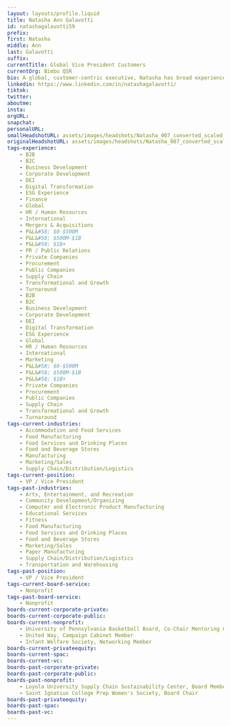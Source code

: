 ```yaml
---
layout: layouts/profile.liquid
title: Natasha Ann Galavotti
id: natashagalavotti59
prefix: 
first: Natasha
middle: Ann
last: Galavotti
suffix: 
currentTitle: Global Vice President Customers
currentOrg: Bimbo QSR
bio: A global, customer-centric executive, Natasha has broad experience serving consumer-product companies, leading global brands, delivering business growth, expanding in emerging markets, and exceeding business objectives in complex, competitive markets. Her expertise includes&#58;<br /><br />Strategy creation & execution | strategic sales |commercial & operational excellence | supply chain | branding | cross-functional collaboration | change management | team building development | enhancing capabilities through people/processes/ systems| rapid adaptation <br /><br />Her disciplined strategic and entrepreneurial mindset, agility, systems-thinking and business acumen inform all her work, as does her ability to empower and retain teams, connect vision with operational realities and deliver strong execution. Passionate about diversity, inclusion and our world’s sustainability, Natasha is a global citizen and a professional athlete. <br /><br />As Global VP, Customers & General Manager, Latin America and India at Bimbo Quick Service Restaurants since 2019—_a new role created to respond to customer requests and mitigate possible business risk— Natasha leads all QSR global strategic customer accounts and serves as de facto Chief Commercial Officer. Managing a profitable P&L, she has met and exceeded business objectives, rapidly expanding top-line sales, growing global market share into new, emerging markets, and advancing clients’ market success. She elevated QSR to become a strategic, critical partner with the largest global brands deftly managing global complexities in volatile geopolitical environments (businesses in Ukraine and Russia); grew global sales by 50% even during Covid challenges, andrealized double digit (15-20%) profitability byproviding a competitive product globally based on product value that validated pricing. Promotional products and products in new market sales channels yield even greater profitability (30% and 40% respectively). Empowering and fully retaining her team of diverse, global talent through a supporting and caring environment, Natasha expanded market penetration (India and Brazil) and maintained preparedness for market growth. She enabled customer-centric approaches to effectively manage ever-changing supply chain while increasing global brand awareness through social-media messaging consistency and enhancing product’s market presence.<br /><br />Earlier, serving as VP, Sales, Supply Chain & Sustainability, Strategic Accounts, at SEDA International Packaging Group (2011 – 2019), she achieved 50%+ annual business growth and 30% market-share growth in a competitive NA market, growing sales by 300% through operational/commercial/execution excellence.<br /><br />Previously, serving as VP, Global Supply Chain at HAVI, The Marketing Store (2009 – 2011), Ms. Galavotti significantly increased a vital client’s market share and achieved record cost-savings in by enabling it to successfully mine its McDonalds’s Happy Meal opportunity, delivering accessibility to the consumer meal and a toy, and mitigating labor costs.<br /><br />From 2008 to 2009, Ms. Galavotti served as a senior consultant at Deloitte Consulting, Chicago, where she drove development/implementation of key clients’ business strategy. She started her career at General Motors, Detroit, MI and Shanghai, China, as a Global Purchasing & Commodity Manager (2001 – 2008).<br /><br />A member of and leader in numerous industry, professional and community organizations, and a public speaker, Natasha has an International MBA from the University of South Carolina, and a B.A. in Russian Language and Literature from the University of Pennsylvania. She completed advanced leadership programs at UCLA Banco Santander and Grupo Bimbo, and a language immersion course at Bocconi University, Milan, Italy. She has a certification from the Conscious Business Program and is a Birkman Leadership Consultant. <br /><br />Inducted in the Big 5 Philadelphia Basketball Hall of Fame in 2018, Ms. Galavotti has professional proficiency in Italian, is fluent in Russian, and has some knowledge of Portuguese and Spanish.
linkedin: https://www.linkedin.com/in/natashagalavotti/
tiktok: 
twitter: 
aboutme: 
insta: 
orgURL: 
snapchat: 
personalURL: 
smallHeadshotURL: assets/images/headshots/Natasha_007_converted_scaled.avif
originalHeadshotURL: assets/images/headshots/Natasha_007_converted_scaled.avif
tags-experience: 
    - B2B
    - B2C
    - Business Development
    - Corporate Development
    - DEI
    - Digital Transformation
    - ESG Experience
    - Finance
    - Global
    - HR / Human Resources
    - International
    - Mergers & Acquisitions
    - P&L&#58; $0-$500M
    - P&L&#58; $500M-$1B
    - P&L&#58; $1B+
    - PR / Public Relations
    - Private Companies
    - Procurement
    - Public Companies
    - Supply Chain
    - Transformational and Growth
    - Turnaround
    - B2B
    - B2C
    - Business Development
    - Corporate Development
    - DEI
    - Digital Transformation
    - ESG Experience
    - Global
    - HR / Human Resources
    - International
    - Marketing
    - P&L&#58; $0-$500M
    - P&L&#58; $500M-$1B
    - P&L&#58; $1B+
    - Private Companies
    - Procurement
    - Public Companies
    - Supply Chain
    - Transformational and Growth
    - Turnaround
tags-current-industries: 
    - Accommodation and Food Services
    - Food Manufacturing
    - Food Services and Drinking Places
    - Food and Beverage Stores
    - Manufacturing
    - Marketing/Sales
    - Supply Chain/Distribution/Logistics
tags-current-position: 
    - VP / Vice President
tags-past-industries: 
    - Arts, Entertainment, and Recreation
    - Community Development/Organizing
    - Computer and Electronic Product Manufacturing
    - Educational Services
    - Fitness
    - Food Manufacturing
    - Food Services and Drinking Places
    - Food and Beverage Stores
    - Marketing/Sales
    - Paper Manufacturing
    - Supply Chain/Distribution/Logistics
    - Transportation and Warehousing
tags-past-position: 
    - VP / Vice President
tags-current-board-service: 
    - Nonprofit
tags-past-board-service: 
    - Nonprofit
boards-current-corporate-private: 
boards-current-corporate-public: 
boards-current-nonprofit: 
    - University of Pennsylvania Basketball Board, Co-Chair Mentoring Committee
    - United Way, Campaign Cabinet Member
    - Infant Welfare Society, Networking Member
boards-current-privateequity: 
boards-current-spac: 
boards-current-vc: 
boards-past-corporate-private: 
boards-past-corporate-public: 
boards-past-nonprofit: 
    - Loyola University Supply Chain Sustainability Center, Board Member
    - Saint Ignatius College Prep Women's Society, Board Chair
boards-past-privateequity: 
boards-past-spac: 
boards-past-vc: 
---
```

